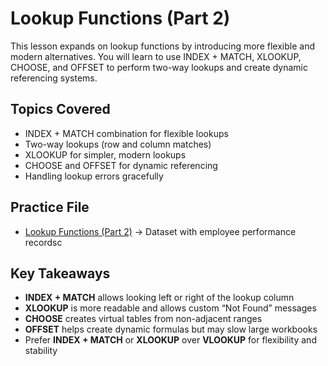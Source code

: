 # Lookup Functions (Part 2)

This lesson expands on lookup functions by introducing more flexible and modern alternatives. You will learn to use INDEX + MATCH, XLOOKUP, CHOOSE, and OFFSET to perform two-way lookups and create dynamic referencing systems.  

## Topics Covered  
- INDEX + MATCH combination for flexible lookups  
- Two-way lookups (row and column matches)  
- XLOOKUP for simpler, modern lookups  
- CHOOSE and OFFSET for dynamic referencing  
- Handling lookup errors gracefully  

## Practice File  
- [Lookup Functions (Part 2)](./Lookup_functions%20(Part%202).xlsx) → Dataset with employee performance recordsc  

## Key Takeaways  
- **INDEX + MATCH** allows looking left or right of the lookup column  
- **XLOOKUP** is more readable and allows custom “Not Found” messages  
- **CHOOSE** creates virtual tables from non-adjacent ranges  
- **OFFSET** helps create dynamic formulas but may slow large workbooks  
- Prefer **INDEX + MATCH** or **XLOOKUP** over **VLOOKUP** for flexibility and stability  

